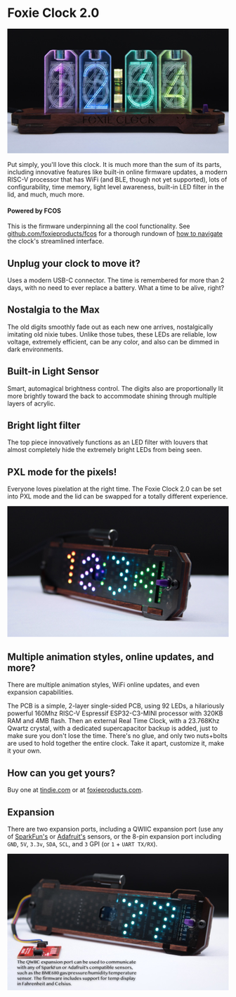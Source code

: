 # Foxie Clock 2.0  

![Image of Foxie Clock 2.0](images/fc2.jpg)

Put simply, you'll love this clock. It is much more than the sum of its parts, including innovative features like built-in online firmware updates, a modern RISC-V processor that has WiFi (and BLE, though not yet supported), lots of configurability, time memory, light level awareness, built-in LED filter in the lid, and much, much more.

#### Powered by FCOS
This is the firmware underpinning all the cool functionality. See [github.com/foxieproducts/fcos](https://github.com/foxieproducts/fcos) for a thorough rundown of [how to navigate](https://github.com/foxieproducts/fcos) the clock's streamlined interface.

## Unplug your clock to move it?
Uses a modern USB-C connector. The time is remembered for more than 2 days,
with no need to ever replace a battery. What a time to be alive, right?

## Nostalgia to the Max 
The old digits smoothly fade out as each new one arrives, nostalgically
imitating old nixie tubes. Unlike those tubes, these LEDs are reliable, low
voltage, extremely efficient, can be any color, and also can be dimmed
in dark environments.

## Built-in Light Sensor
Smart, automagical brightness control. The digits also are proportionally lit more brightly toward the back to accommodate shining through multiple layers of acrylic.

## Bright light filter
The top piece innovatively functions as an LED filter with louvers that almost completely hide the extremely bright LEDs from being seen.

## PXL mode for the pixels!
Everyone loves pixelation at the right time. The Foxie Clock 2.0 can be set into PXL mode and the lid can be swapped for a totally different experience.

![PXL mode Foxie Clock](images/pxl.jpg)

## Multiple animation styles, online updates, and more?
There are multiple animation styles, WiFi online updates, and even expansion capabilities.

The PCB is a simple, 2-layer single-sided PCB, using 92 LEDs, a hilariously powerful 160Mhz RISC-V Espressif ESP32-C3-MINI processor with 320KB RAM and 4MB flash. Then an external Real Time Clock, with a 23.768Khz Qwartz crystal, with a dedicated supercapacitor backup is added, just to make sure you don't lose the time. There's no glue, and only two nuts+bolts are used to hold together the entire clock. Take it apart, customize it, make it your own.

## How can you get yours?
Buy one at [tindie.com](https://www.tindie.com/stores/foxieproducts/) or at [foxieproducts.com](https://foxieproducts.com).

## Expansion
There are two expansion ports, including a QWIIC expansion port (use any of [SparkFun's](https://www.sparkfun.com/search/results?term=qwiic+sensor) or [Adafruit's](https://www.adafruit.com/?q=qwiic+sensor&sort=BestMatch) sensors, or the 8-pin expansion port including `GND`, `5V`, `3.3v`, `SDA`, `SCL`, and `3` GPI (or `1` + `UART TX/RX`).

![Foxie Clock with BME680 sensor](images/qwiic.jpg)